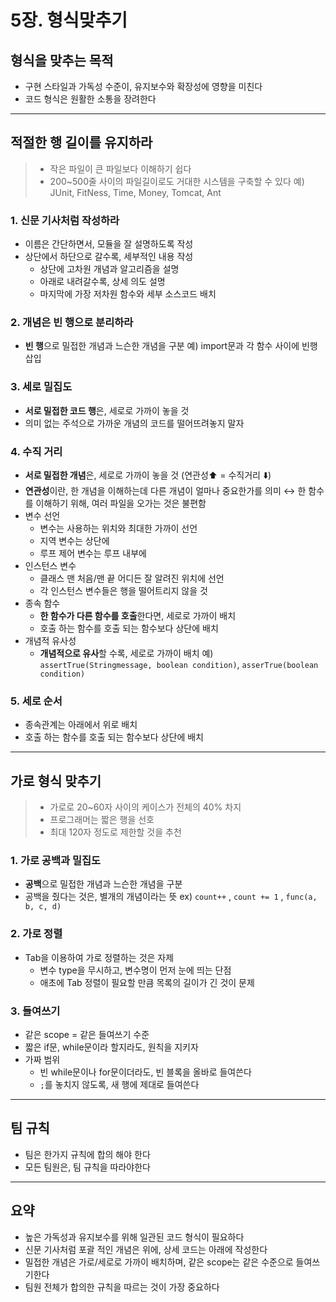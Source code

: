 # 5장. 형식맞추기

## 형식을 맞추는 목적
- 구현 스타일과 가독성 수준이, 유지보수와 확장성에 영향을 미친다
- 코드 형식은 원활한 소통을 장려한다

---
## 적절한 행 길이를 유지하라
> - 작은 파일이 큰 파일보다 이해하기 쉽다
> - 200~500줄 사이의 파일길이로도 거대한 시스템을 구축할 수 있다
>   예) JUnit, FitNess, Time, Money, Tomcat, Ant

### 1. 신문 기사처럼 작성하라
- 이름은 간단하면서, 모듈을 잘 설명하도록 작성
- 상단에서 하단으로 갈수록, 세부적인 내용 작성
    - 상단에 고차원 개념과 알고리즘을 설명
    - 아래로 내려갈수록, 상세 의도 설명
    - 마지막에 가장 저차원 함수와 세부 소스코드 배치

### 2. 개념은 빈 행으로 분리하라
- **빈 행**으로 밀접한 개념과 느슨한 개념을 구분
예) import문과 각 함수 사이에 빈행 삽입

### 3. 세로 밀집도
- **서로 밀접한 코드 행**은, 세로로 가까이 놓을 것
- 의미 없는 주석으로 가까운 개념의 코드를 떨어뜨려놓지 말자

### 4. 수직 거리
- **서로 밀접한 개념**은, 세로로 가까이 놓을 것 (연관성⬆️ = 수직거리 ⬇️)
- **연관성**이란, 한 개념을 이해하는데 다른 개념이 얼마나 중요한가를 의미
↔ 한 함수를 이해하기 위해, 여러 파일을 오가는 것은 불편함
- 변수 선언
    - 변수는 사용하는 위치와 최대한 가까이 선언
    - 지역 변수는 상단에
    - 루프 제어 변수는 루프 내부에
- 인스턴스 변수
    - 클래스 맨 처음/맨 끝 어디든 잘 알려진 위치에 선언
    - 각 인스턴스 변수들은 행을 떨어트리지 않을 것
- 종속 함수
    - **한 함수가 다른 함수를 호출**한다면, 세로로 가까이 배치
    - 호출 하는 함수를 호출 되는 함수보다 상단에 배치
- 개념적 유사성
    - **개념적으로 유사**할 수록, 세로로 가까이 배치
    예) `assertTrue(Stringmessage, boolean condition)`, `asserTrue(boolean condition)`

### 5. 세로 순서
- 종속관계는 아래에서 위로 배치
- 호출 하는 함수를 호출 되는 함수보다 상단에 배치

---
## 가로 형식 맞추기
> - 가로로 20~60자 사이의 케이스가 전체의 40% 차지
> - 프로그래머는 짧은 행을 선호
> - 최대 120자 정도로 제한할 것을 추천

### 1. 가로 공백과 밀집도
- **공백**으로 밀접한 개념과 느슨한 개념을 구분
- 공백을 줬다는 것은, 별개의 개념이라는 뜻
    ex) `count++` , `count += 1` , `func(a, b, c, d)` 
    
### 2. 가로 정렬
- Tab을 이용하여 가로 정렬하는 것은 자제
    - 변수 type을 무시하고, 변수명이 먼저 눈에 띄는 단점
    - 애초에 Tab 정렬이 필요할 만큼 목록의 길이가 긴 것이 문제

### 3. 들여쓰기
- 같은 scope = 같은 들여쓰기 수준
- 짧은 if문, while문이라 할지라도, 원칙을 지키자
- 가짜 범위
    - 빈 while문이나 for문이더라도, 빈 블록을 올바로 들여쓴다
    - `;`를 놓치지 않도록, 새 행에 제대로 들여쓴다

---

## 팀 규칙
- 팀은 한가지 규칙에 합의 해야 한다
- 모든 팀원은, 팀 규칙을 따라야한다

---

## 요약
- 높은 가독성과 유지보수를 위해 일관된 코드 형식이 필요하다
- 신문 기사처럼 포괄 적인 개념은 위에, 상세 코드는 아래에 작성한다
- 밀접한 개념은 가로/세로로 가까이 배치하며, 같은 scope는 같은 수준으로 들여쓰기한다
- 팀원 전체가 합의한 규칙을 따르는 것이 가장 중요하다
